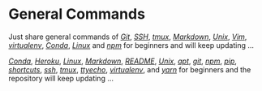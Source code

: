 # General Commands

Just share general commands of [*Git*](Git.md), [*SSH*](SSH.md), [*tmux*](tmux.md), [*Markdown*](Markdown.md), [*Unix*](Unix.md), [*Vim*](Vim.md), [*virtualenv*](Virtualenv.md), [*Conda*](Conda.md), [*Linux*](Linux.md) and [*npm*](npm.md) for beginners and will keep updating ...

[*Conda*](Conda.md), [*Heroku*](Heroku.md), [*Linux*](Linux.md), [*Markdown*](Markdown.md), [*README*](README.md), [*Unix*](Unix.md), [*apt*](apt.md), [*git*](git.md), [*npm*](npm.md), [*pip*](pip.md), [*shortcuts*](shortcuts.md), [*ssh*](ssh.md), [*tmux*](tmux.md), [*ttyecho*](ttyecho.md), [*virtualenv*](virtualenv.md), and [*yarn*](yarn.md) for beginners and the repository will keep updating ...
